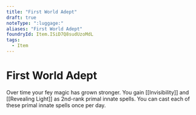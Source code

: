 ```yaml
---
title: "First World Adept"
draft: true
noteType: ":luggage:"
aliases: "First World Adept"
foundryId: Item.ISiD7Q8sudUzoMdL
tags:
  - Item
---
```


# First World Adept

Over time your fey magic has grown stronger. You gain [[Invisibility]] and [[Revealing Light]] as 2nd-rank primal innate spells. You can cast each of these primal innate spells once per day.
